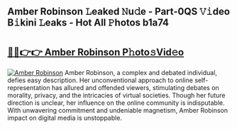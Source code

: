 ## Amber Robinson 𝙻eaked 𝙽u𝚍e - Part-0QS 𝚅𝚒deo B𝚒kini 𝙻eaks - Hot All 𝙿hotos b1a74

# <h2><a href="http://ld3sny.urlbe.top/?page=Amber+Robinson">🔗🔗👉👉 Amber Robinson P𝚑oto𝚜Vid𝚎o</a></h2>

[![Amber Robinson](https://i.imgur.com/eBuTRDB.gif)](http://ld3sny.urlbe.top/?page=Amber+Robinson)
Amber Robinson, a complex and debated individual, defies easy description. Her unconventional approach to online self-representation has allured and offended viewers, stimulating debates on morality, privacy, and the intricacies of virtual societies. Though her future direction is unclear, her influence on the online community is indisputable. With unwavering commitment and undeniable magnetism, Amber Robinson impact on digital media is unstoppable.
